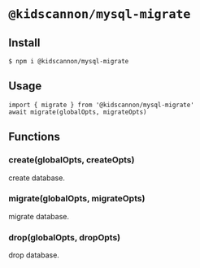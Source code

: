 # `@kidscannon/mysql-migrate`

## Install

```
$ npm i @kidscannon/mysql-migrate
```

## Usage

```
import { migrate } from '@kidscannon/mysql-migrate'
await migrate(globalOpts, migrateOpts)
```

## Functions

### create(globalOpts, createOpts)

create database.

### migrate(globalOpts, migrateOpts)

migrate database.

### drop(globalOpts, dropOpts)

drop database.
